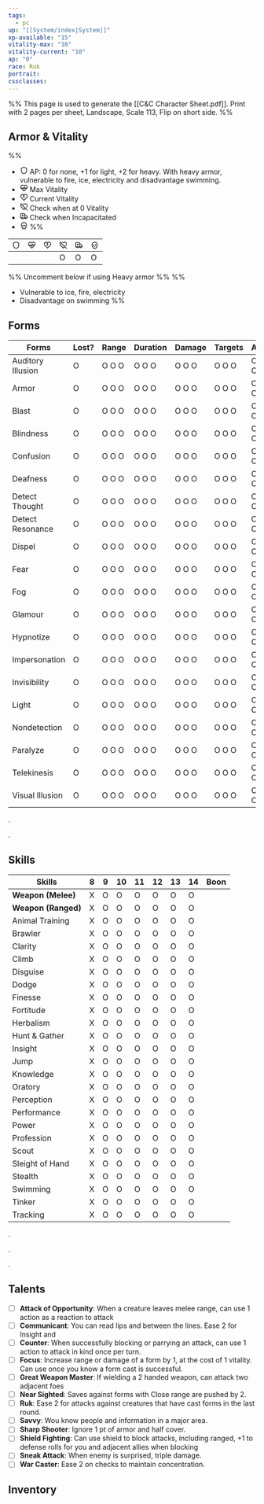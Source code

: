 ```yaml
---
tags:
  - pc
up: "[[System/index|System]]"
xp-available: "15"
vitality-max: "10"
vitality-current: "10"
ap: "0"
race: Ruk
portrait: 
cssclasses:
---
```

%% This page is used to generate the [[C&C Character Sheet.pdf]]. Print with 2 pages per sheet, Landscape, Scale 113, Flip on short side. %% 

## Armor & Vitality

%% 
- <svg xmlns="http://www.w3.org/2000/svg" width="1rem" height="1rem" viewBox="0 0 24 24" fill="none" stroke="currentColor" stroke-width="2" stroke-linecap="round" stroke-linejoin="round" class="lucide lucide-shield"><path d="M20 13c0 5-3.5 7.5-7.66 8.95a1 1 0 0 1-.67-.01C7.5 20.5 4 18 4 13V6a1 1 0 0 1 1-1c2 0 4.5-1.2 6.24-2.72a1.17 1.17 0 0 1 1.52 0C14.51 3.81 17 5 19 5a1 1 0 0 1 1 1z"/></svg> AP: 0 for none, +1 for light, +2 for heavy. With heavy armor, vulnerable to fire, ice, electricity and disadvantage swimming.
- <svg xmlns="http://www.w3.org/2000/svg" width="1rem" height="1rem" viewBox="0 0 24 24" fill="none" stroke="currentColor" stroke-width="2" stroke-linecap="round" stroke-linejoin="round" class="lucide lucide-heart-pulse"><path d="M19 14c1.49-1.46 3-3.21 3-5.5A5.5 5.5 0 0 0 16.5 3c-1.76 0-3 .5-4.5 2-1.5-1.5-2.74-2-4.5-2A5.5 5.5 0 0 0 2 8.5c0 2.3 1.5 4.05 3 5.5l7 7Z"/><path d="M3.22 12H9.5l.5-1 2 4.5 2-7 1.5 3.5h5.27"/></svg> Max Vitality
- <svg xmlns="http://www.w3.org/2000/svg" width="16" height="16" viewBox="0 0 24 24" fill="none" stroke="currentColor" stroke-width="2" stroke-linecap="round" stroke-linejoin="round" class="lucide lucide-heart-crack"><path d="M19 14c1.49-1.46 3-3.21 3-5.5A5.5 5.5 0 0 0 16.5 3c-1.76 0-3 .5-4.5 2-1.5-1.5-2.74-2-4.5-2A5.5 5.5 0 0 0 2 8.5c0 2.3 1.5 4.05 3 5.5l7 7Z"/><path d="m12 13-1-1 2-2-3-3 2-2"/></svg> Current Vitality
- <svg xmlns="http://www.w3.org/2000/svg" width="1rem" height="1rem" viewBox="0 0 24 24" fill="none" stroke="currentColor" stroke-width="2" stroke-linecap="round" stroke-linejoin="round" class="lucide lucide-heart-off"><line x1="2" y1="2" x2="22" y2="22"/><path d="M16.5 16.5 12 21l-7-7c-1.5-1.45-3-3.2-3-5.5a5.5 5.5 0 0 1 2.14-4.35"/><path d="M8.76 3.1c1.15.22 2.13.78 3.24 1.9 1.5-1.5 2.74-2 4.5-2A5.5 5.5 0 0 1 22 8.5c0 2.12-1.3 3.78-2.67 5.17"/></svg> Check when at 0 Vitality 
- <svg xmlns="http://www.w3.org/2000/svg" width="1rem" height="1rem" viewBox="0 0 24 24" fill="none" stroke="currentColor" stroke-width="2" stroke-linecap="round" stroke-linejoin="round" class="lucide lucide-ambulance"><path d="M10 10H6"/><path d="M14 18V6a2 2 0 0 0-2-2H4a2 2 0 0 0-2 2v11a1 1 0 0 0 1 1h2"/><path d="M19 18h2a1 1 0 0 0 1-1v-3.28a1 1 0 0 0-.684-.948l-1.923-.641a1 1 0 0 1-.578-.502l-1.539-3.076A1 1 0 0 0 16.382 8H14"/><path d="M8 8v4"/><path d="M9 18h6"/><circle cx="17" cy="18" r="2"/><circle cx="7" cy="18" r="2"/></svg> Check when Incapacitated
- <svg xmlns="http://www.w3.org/2000/svg" width="1rem" height="1rem" viewBox="0 0 24 24" fill="none" stroke="currentColor" stroke-width="2" stroke-linecap="round" stroke-linejoin="round" class="lucide lucide-skull"><circle cx="9" cy="12" r="1"/><circle cx="15" cy="12" r="1"/><path d="M8 20v2h8v-2"/><path d="m12.5 17-.5-1-.5 1h1z"/><path d="M16 20a2 2 0 0 0 1.56-3.25 8 8 0 1 0-11.12 0A2 2 0 0 0 8 20"/></svg> 
%%

| <svg xmlns="http://www.w3.org/2000/svg" width="1rem" height="1rem" viewBox="0 0 24 24" fill="none" stroke="currentColor" stroke-width="2" stroke-linecap="round" stroke-linejoin="round" class="lucide lucide-shield"><path d="M20 13c0 5-3.5 7.5-7.66 8.95a1 1 0 0 1-.67-.01C7.5 20.5 4 18 4 13V6a1 1 0 0 1 1-1c2 0 4.5-1.2 6.24-2.72a1.17 1.17 0 0 1 1.52 0C14.51 3.81 17 5 19 5a1 1 0 0 1 1 1z"/></svg> | <svg xmlns="http://www.w3.org/2000/svg" width="1rem" height="1rem" viewBox="0 0 24 24" fill="none" stroke="currentColor" stroke-width="2" stroke-linecap="round" stroke-linejoin="round" class="lucide lucide-heart-pulse"><path d="M19 14c1.49-1.46 3-3.21 3-5.5A5.5 5.5 0 0 0 16.5 3c-1.76 0-3 .5-4.5 2-1.5-1.5-2.74-2-4.5-2A5.5 5.5 0 0 0 2 8.5c0 2.3 1.5 4.05 3 5.5l7 7Z"/><path d="M3.22 12H9.5l.5-1 2 4.5 2-7 1.5 3.5h5.27"/></svg> | <svg xmlns="http://www.w3.org/2000/svg" width="16" height="16" viewBox="0 0 24 24" fill="none" stroke="currentColor" stroke-width="2" stroke-linecap="round" stroke-linejoin="round" class="lucide lucide-heart-crack"><path d="M19 14c1.49-1.46 3-3.21 3-5.5A5.5 5.5 0 0 0 16.5 3c-1.76 0-3 .5-4.5 2-1.5-1.5-2.74-2-4.5-2A5.5 5.5 0 0 0 2 8.5c0 2.3 1.5 4.05 3 5.5l7 7Z"/><path d="m12 13-1-1 2-2-3-3 2-2"/></svg> | <svg xmlns="http://www.w3.org/2000/svg" width="1rem" height="1rem" viewBox="0 0 24 24" fill="none" stroke="currentColor" stroke-width="2" stroke-linecap="round" stroke-linejoin="round" class="lucide lucide-heart-off"><line x1="2" y1="2" x2="22" y2="22"/><path d="M16.5 16.5 12 21l-7-7c-1.5-1.45-3-3.2-3-5.5a5.5 5.5 0 0 1 2.14-4.35"/><path d="M8.76 3.1c1.15.22 2.13.78 3.24 1.9 1.5-1.5 2.74-2 4.5-2A5.5 5.5 0 0 1 22 8.5c0 2.12-1.3 3.78-2.67 5.17"/></svg> | <svg xmlns="http://www.w3.org/2000/svg" width="1rem" height="1rem" viewBox="0 0 24 24" fill="none" stroke="currentColor" stroke-width="2" stroke-linecap="round" stroke-linejoin="round" class="lucide lucide-ambulance"><path d="M10 10H6"/><path d="M14 18V6a2 2 0 0 0-2-2H4a2 2 0 0 0-2 2v11a1 1 0 0 0 1 1h2"/><path d="M19 18h2a1 1 0 0 0 1-1v-3.28a1 1 0 0 0-.684-.948l-1.923-.641a1 1 0 0 1-.578-.502l-1.539-3.076A1 1 0 0 0 16.382 8H14"/><path d="M8 8v4"/><path d="M9 18h6"/><circle cx="17" cy="18" r="2"/><circle cx="7" cy="18" r="2"/></svg> | <svg xmlns="http://www.w3.org/2000/svg" width="1rem" height="1rem" viewBox="0 0 24 24" fill="none" stroke="currentColor" stroke-width="2" stroke-linecap="round" stroke-linejoin="round" class="lucide lucide-skull"><circle cx="9" cy="12" r="1"/><circle cx="15" cy="12" r="1"/><path d="M8 20v2h8v-2"/><path d="m12.5 17-.5-1-.5 1h1z"/><path d="M16 20a2 2 0 0 0 1.56-3.25 8 8 0 1 0-11.12 0A2 2 0 0 0 8 20"/></svg> |
| ---------------------------------------------------------------------------------------------------------------------------------------------------------------------------------------------------------------------------------------------------------------------------------------------------------------------------------------------------------------------------------------------------------- | ----------------------------------------------------------------------------------------------------------------------------------------------------------------------------------------------------------------------------------------------------------------------------------------------------------------------------------------------------------------------------------------------------------------------------------------- | ------------------------------------------------------------------------------------------------------------------------------------------------------------------------------------------------------------------------------------------------------------------------------------------------------------------------------------------------------------------------------------------------------------------- | --------------------------------------------------------------------------------------------------------------------------------------------------------------------------------------------------------------------------------------------------------------------------------------------------------------------------------------------------------------------------------------------------------------------------------------------------------------------- | --------------------------------------------------------------------------------------------------------------------------------------------------------------------------------------------------------------------------------------------------------------------------------------------------------------------------------------------------------------------------------------------------------------------------------------------------------------------------------------------------------------------------------------------------------- | ------------------------------------------------------------------------------------------------------------------------------------------------------------------------------------------------------------------------------------------------------------------------------------------------------------------------------------------------------------------------------------------------------------------------ |
|                                                                                                                                                                                                                                                                                                                                                                                                            |                                                                                                                                                                                                                                                                                                                                                                                                                                           |                                                                                                                                                                                                                                                                                                                                                                                                                     | O                                                                                                                                                                                                                                                                                                                                                                                                                                                                     | O                                                                                                                                                                                                                                                                                                                                                                                                                                                                                                                                                         | O                                                                                                                                                                                                                                                                                                                                                                                                                        |

%% Uncomment below if using Heavy armor %%
%%
- Vulnerable to ice, fire, electricity
- Disadvantage on swimming
%%

## Forms

| Forms             | Lost? | Range | Duration | Damage | Targets | AoE   |
| ----------------- | ----- | ----- | -------- | ------ | ------- | ----- |
| Auditory Illusion | O     | O O O | O O O    | O O O  | O O O   | O O O |
| Armor             | O     | O O O | O O O    | O O O  | O O O   | O O O |
| Blast             | O     | O O O | O O O    | O O O  | O O O   | O O O |
| Blindness         | O     | O O O | O O O    | O O O  | O O O   | O O O |
| Confusion         | O     | O O O | O O O    | O O O  | O O O   | O O O |
| Deafness          | O     | O O O | O O O    | O O O  | O O O   | O O O |
| Detect Thought    | O     | O O O | O O O    | O O O  | O O O   | O O O |
| Detect Resonance  | O     | O O O | O O O    | O O O  | O O O   | O O O |
| Dispel            | O     | O O O | O O O    | O O O  | O O O   | O O O |
| Fear              | O     | O O O | O O O    | O O O  | O O O   | O O O |
| Fog               | O     | O O O | O O O    | O O O  | O O O   | O O O |
| Glamour           | O     | O O O | O O O    | O O O  | O O O   | O O O |
| Hypnotize         | O     | O O O | O O O    | O O O  | O O O   | O O O |
| Impersonation     | O     | O O O | O O O    | O O O  | O O O   | O O O |
| Invisibility      | O     | O O O | O O O    | O O O  | O O O   | O O O |
| Light             | O     | O O O | O O O    | O O O  | O O O   | O O O |
| Nondetection      | O     | O O O | O O O    | O O O  | O O O   | O O O |
| Paralyze          | O     | O O O | O O O    | O O O  | O O O   | O O O |
| Telekinesis       | O     | O O O | O O O    | O O O  | O O O   | O O O |
| Visual Illusion   | O     | O O O | O O O    | O O O  | O O O   | O O O |

.

.

## Skills

| Skills              | 8   | 9   | 10  | 11  | 12  | 13  | 14  | Boon |
| ------------------- | --- | --- | --- | --- | --- | --- | --- | ---- |
| **Weapon (Melee)**  | X   | O   | O   | O   | O   | O   | O   |      |
| **Weapon (Ranged)** | X   | O   | O   | O   | O   | O   | O   |      |
| Animal Training     | X   | O   | O   | O   | O   | O   | O   |      |
| Brawler             | X   | O   | O   | O   | O   | O   | O   |      |
| Clarity             | X   | O   | O   | O   | O   | O   | O   |      |
| Climb               | X   | O   | O   | O   | O   | O   | O   |      |
| Disguise            | X   | O   | O   | O   | O   | O   | O   |      |
| Dodge               | X   | O   | O   | O   | O   | O   | O   |      |
| Finesse             | X   | O   | O   | O   | O   | O   | O   |      |
| Fortitude           | X   | O   | O   | O   | O   | O   | O   |      |
| Herbalism           | X   | O   | O   | O   | O   | O   | O   |      |
| Hunt & Gather       | X   | O   | O   | O   | O   | O   | O   |      |
| Insight             | X   | O   | O   | O   | O   | O   | O   |      |
| Jump                | X   | O   | O   | O   | O   | O   | O   |      |
| Knowledge           | X   | O   | O   | O   | O   | O   | O   |      |
| Oratory             | X   | O   | O   | O   | O   | O   | O   |      |
| Perception          | X   | O   | O   | O   | O   | O   | O   |      |
| Performance         | X   | O   | O   | O   | O   | O   | O   |      |
| Power               | X   | O   | O   | O   | O   | O   | O   |      |
| Profession          | X   | O   | O   | O   | O   | O   | O   |      |
| Scout               | X   | O   | O   | O   | O   | O   | O   |      |
| Sleight of Hand     | X   | O   | O   | O   | O   | O   | O   |      |
| Stealth             | X   | O   | O   | O   | O   | O   | O   |      |
| Swimming            | X   | O   | O   | O   | O   | O   | O   |      |
| Tinker              | X   | O   | O   | O   | O   | O   | O   |      |
| Tracking            | X   | O   | O   | O   | O   | O   | O   |      |

.

.

.

## Talents

- [ ] **Attack of Opportunity**: When a creature leaves melee range, can use 1 action as a reaction to attack
- [ ] **Communicant**: You can read lips and between the lines. Ease 2 for Insight and 
- [ ] **Counter**: When successfully blocking or parrying an attack, can use 1 action to attack in kind once per turn.
- [ ] **Focus**: Increase range or damage of a form by 1, at the cost of 1 vitality. Can use once you know a form cast is successful.
- [ ] **Great Weapon Master**: If wielding a 2 handed weapon, can attack two adjacent foes
- [ ] **Near Sighted**: Saves against forms with Close range are pushed by 2.
- [ ] **Ruk**: Ease 2 for attacks against creatures that have cast forms in the last round.
- [ ] **Savvy**: Wou know people and information in a major area.
- [ ] **Sharp Shooter**: Ignore 1 pt of armor and half cover. 
- [ ] **Shield Fighting**: Can use shield to block attacks, including ranged, +1 to defense rolls for you and adjacent allies when blocking
- [ ] **Sneak Attack**: When enemy is surprised, triple damage.
- [ ] **War Caster**: Ease 2 on checks to maintain concentration.

## Inventory

